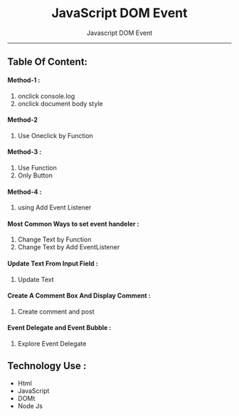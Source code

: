 
<h1 align="center">JavaScript DOM Event</h1>

<p align="center">Javascript DOM Event</p>

<hr>

<h2>Table Of Content:</h2>

<h4>Method-1 :</h4>
<ol>
    <li>onclick console.log</li>
    <li>onclick document body style</li>
</ol>

<h4>Method-2</h4>

<ol>
    <li>Use Oneclick by Function</li>
</ol>

<h4>Method-3 :</h4>

<ol>
    <li>Use Function</li>
    <li>Only Button</li>
</ol>

<h4>Method-4 :</h4>
<ol>
    <li>using Add Event Listener</li>
</ol>

<h4>Most Common Ways to set event handeler :</h4>
<ol>
    <li>Change Text by Function</li>
    <li>Change Text by Add EventListener</li>
</ol>

<h4>Update Text From Input Field :</h4>
<ol>
    <li>Update Text</li>
</ol>

<h4>Create A Comment Box And Display Comment :</h4>
<ol>
    <li>Create comment and post</li>
</ol>

<h4>Event Delegate and Event Bubble :</h4>
<ol>
    <li>Explore Event Delegate</li>
</ol>

<h2>Technology Use :</h2>

<ul>
    <li>Html</li>
    <li>JavaScript</li>
    <li>DOMt</li>
    <li>Node Js</li>
</ul>